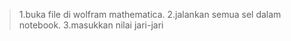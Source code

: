 > 1.buka file di wolfram mathematica.
> 2.jalankan semua sel dalam notebook.
> 3.masukkan nilai jari-jari 
